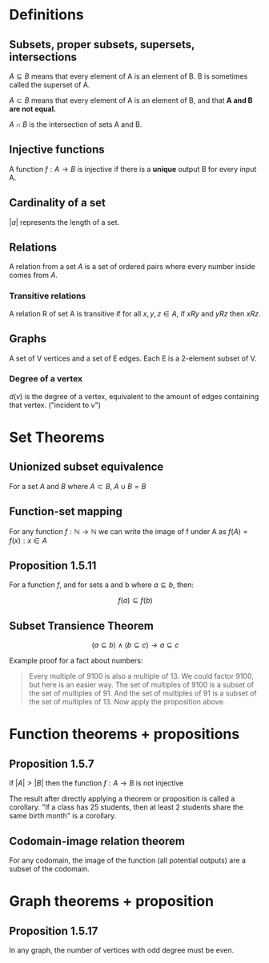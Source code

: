 # Definitions

## Subsets, proper subsets, supersets, intersections
$A \subseteq B$ means that every element of A is an element of B. B is sometimes called the superset of A.

$A \subset B$ means that every element of A is an element of B, and that **A and B are not equal.**

$A \cap B$ is the intersection of sets A and B.

## Injective functions

A function $f : A \rightarrow B$ is injective if there is a **unique** output B for every input A.

## Cardinality of a set

$|a|$ represents the length of a set.

## Relations

A relation from a set $A$ is a set of ordered pairs where every number inside comes from $A$.

### Transitive relations

A relation R of set A is transitive if for all $x,y,z \in A$, if $xRy$ and $yRz$ then $xRz$.

## Graphs

A set of V vertices and a set of E edges. Each E is a 2-element subset of V.

### Degree of a vertex

$d(v)$ is the degree of a vertex, equivalent to the amount of edges containing that vertex. ($\text{"incident to v"}$)

# Set Theorems

## Unionized subset equivalence
For a set $A$ and $B$ where $A \subset B$, $A \cup B = B$

## Function-set mapping

For any function $f : \mathbb{N} \rightarrow \mathbb{N}$ we can write the image of f under A as $f(A) = {f(x) : x \in A}$

## Proposition 1.5.11

For a function $f$, and for sets a and b where $a \subseteq b$, then: 

$$f(a) \subseteq f(b)$$

## Subset Transience Theorem

$$(a \subseteq b) \land (b \subseteq c) \rightarrow a \subseteq c$$

Example proof for a fact about numbers:

> Every multiple of 9100 is also a multiple of 13. We could factor 9100, but here is an easier way. The set of multiples of 9100 is a subset of the set of multiples of 91. And the set of multiples of 91 is a subset of the set of multiples of 13. Now apply the proposition above.

# Function theorems + propositions

## Proposition 1.5.7

if $|A| > |B|$ then the function $f : A \rightarrow B$ is not injective

The result after directly applying a theorem or proposition is called a
corollary. "If a class has 25 students, then at least 2 students share the same
birth month" is a corollary.

## Codomain-image relation theorem

For any codomain, the image of the function (all potential outputs) are a subset of the codomain.

# Graph theorems + proposition

## Proposition 1.5.17

In any graph, the number of vertices with odd degree must be even.


